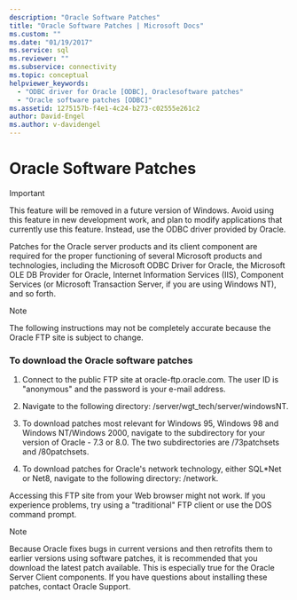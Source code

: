 ```yaml
---
description: "Oracle Software Patches"
title: "Oracle Software Patches | Microsoft Docs"
ms.custom: ""
ms.date: "01/19/2017"
ms.service: sql
ms.reviewer: ""
ms.subservice: connectivity
ms.topic: conceptual
helpviewer_keywords: 
  - "ODBC driver for Oracle [ODBC], Oraclesoftware patches"
  - "Oracle software patches [ODBC]"
ms.assetid: 1275157b-f4e1-4c24-b273-c02555e261c2
author: David-Engel
ms.author: v-davidengel
---
```

# Oracle Software Patches
> [!IMPORTANT]  
>  This feature will be removed in a future version of Windows. Avoid using this feature in new development work, and plan to modify applications that currently use this feature. Instead, use the ODBC driver provided by Oracle.  
  
 Patches for the Oracle server products and its client component are required for the proper functioning of several Microsoft products and technologies, including the Microsoft ODBC Driver for Oracle, the Microsoft OLE DB Provider for Oracle, Internet Information Services (IIS), Component Services (or Microsoft Transaction Server, if you are using Windows NT), and so forth.  
  
> [!NOTE]  
>  The following instructions may not be completely accurate because the Oracle FTP site is subject to change.  
  
### To download the Oracle software patches  
  
1.  Connect to the public FTP site at oracle-ftp.oracle.com. The user ID is "anonymous" and the password is your e-mail address.  
  
2.  Navigate to the following directory: /server/wgt_tech/server/windowsNT.  
  
3.  To download patches most relevant for Windows 95, Windows 98 and Windows NT/Windows 2000, navigate to the subdirectory for your version of Oracle - 7.3 or 8.0. The two subdirectories are /73patchsets and /80patchsets.  
  
4.  To download patches for Oracle's network technology, either SQL*Net or Net8, navigate to the following directory: /network.  
  
 Accessing this FTP site from your Web browser might not work. If you experience problems, try using a "traditional" FTP client or use the DOS command prompt.  
  
> [!NOTE]  
>  Because Oracle fixes bugs in current versions and then retrofits them to earlier versions using software patches, it is recommended that you download the latest patch available. This is especially true for the Oracle Server Client components. If you have questions about installing these patches, contact Oracle Support.
